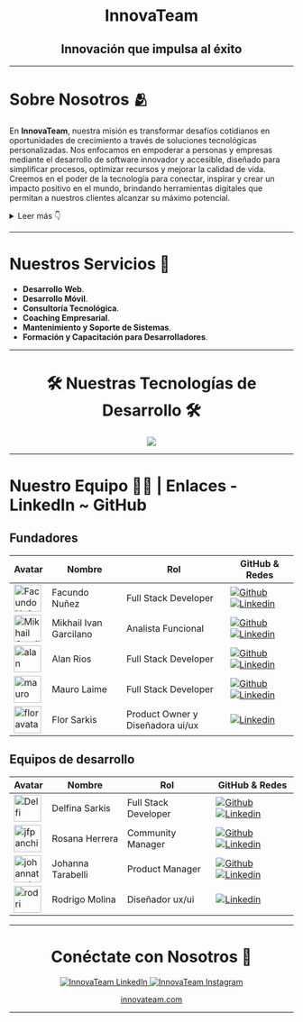 <a name="readme-top"></a>

<div align="center">
    <h1>InnovaTeam</h1>
</div>
<div align="center">
    <h2>Innovación que impulsa al éxito</h2>
</div>

---

# Sobre Nosotros 🫂

En **InnovaTeam**, nuestra misión es transformar desafíos cotidianos en oportunidades de crecimiento a través de soluciones tecnológicas personalizadas. Nos enfocamos en empoderar a personas y empresas mediante el desarrollo de software innovador y accesible, diseñado para simplificar procesos, optimizar recursos y mejorar la calidad de vida. Creemos en el poder de la tecnología para conectar, inspirar y crear un impacto positivo en el mundo, brindando herramientas digitales que permitan a nuestros clientes alcanzar su máximo potencial.

<details>
  <summary>Leer más 👇</summary>
  
  Nos especializamos en ofrecer soluciones tecnológicas a medida, ayudando a pequeñas y medianas empresas a optimizar sus procesos, reducir costos y mejorar su competitividad en el mercado digital. Nuestros servicios incluyen desarrollo de plataformas web, aplicaciones móviles, optimización de la experiencia del usuario, e integración de sistemas complejos.

  En InnovaTeam, trabajamos con un enfoque centrado en el cliente, brindando soluciones adaptadas a las necesidades y objetivos específicos de cada proyecto. Además, ofrecemos servicios de consultoría tecnológica y coaching empresarial, permitiendo a nuestros clientes desarrollar su talento interno y maximizar su potencial.

</details>

---

# Nuestros Servicios 🚀

- **Desarrollo Web**.
- **Desarrollo Móvil**.
- **Consultoría Tecnológica**.
- **Coaching Empresarial**.
- **Mantenimiento y Soporte de Sistemas**.
- **Formación y Capacitación para Desarrolladores**.

---

<h1 align="center">🛠️ Nuestras Tecnologías de Desarrollo 🛠️</h1>

<p align="center">
    <img src="https://skillicons.dev/icons?i=typescript,javascript,react,redux,css,sass,html,bootstrap,nodejs,mysql,mongodb,postgresql,nextjs,express,figma,tailwind" />
</p>

---

# Nuestro Equipo 🧑‍💻 | Enlaces - LinkedIn ~ GitHub
 
## Fundadores
 
| Avatar                        | Nombre          | Rol                    | GitHub & Redes                                                                                                                                                                                          |
| ----------------------------- | --------------- | ---------------------- | ------------------------------------------------------------------------------------------------------------------------------------------------------------------------------------------------------- |
| <img width="48" height="48" src="https://avatars.githubusercontent.com/u/105162692?v=4" alt="Facundo Nuñez" /> | Facundo Nuñez  | Full Stack Developer    | [![Github](https://skillicons.dev/icons?i=github)](https://github.com/facu1391) [![Linkedin](https://skillicons.dev/icons?i=linkedin)](https://www.linkedin.com/in/facundo-nuñez-380b9b234/)         |
| <img width="48" height="48" src="https://avatars.githubusercontent.com/u/103532158?v=4" alt="Mikhail Garcilano" /> | Mikhail Ivan Garcilano    | Analista Funcional    | [![Github](https://skillicons.dev/icons?i=github)](https://github.com/MikhailIvanGarcilano) [![Linkedin](https://skillicons.dev/icons?i=linkedin)](https://www.linkedin.com/in/mikhailgarcilano/)         |
| <img width="48" height="48" src="https://avatars.githubusercontent.com/u/58795417?v=4" alt="alan avatar" /> | Alan Rios | Full Stack Developer                    | [![Github](https://skillicons.dev/icons?i=github)](https://github.com/alanrios21) [![Linkedin](https://skillicons.dev/icons?i=linkedin)](https://www.linkedin.com/in/alan-rios/)   |
| <img width="48" height="48" src="https://media.licdn.com/dms/image/v2/D4D03AQG7tKGKxdj60w/profile-displayphoto-shrink_800_800/profile-displayphoto-shrink_800_800/0/1703209316966?e=1733356800&v=beta&t=IYONM54Zs2cApj4AOE1UDRJBz0wfkMLxoug-kxehcec" alt="mauro avatar" /> | Mauro Laime  | Full Stack Developer     | [![Github](https://skillicons.dev/icons?i=github)](https://github.com/mauro-l) [![Linkedin](https://skillicons.dev/icons?i=linkedin)](https://www.linkedin.com/in/mauro-laime/)               |
| <img width="48" height="48" src="https://media.licdn.com/dms/image/v2/D4D03AQFMNxzywbyxQQ/profile-displayphoto-shrink_800_800/profile-displayphoto-shrink_800_800/0/1664640332873?e=1733356800&v=beta&t=e2tPfGHWa5RJX_MPKQxEjvnRnHoIkJO5lCR3IMGCCWE" alt="flor avatar" /> | Flor Sarkis  | Product Owner y Diseñadora ui/ux | [![Linkedin](https://skillicons.dev/icons?i=linkedin)](https://www.linkedin.com/in/florsarkis/)               |

## Equipos de desarrollo

| Avatar                        | Nombre          | Rol                    | GitHub & Redes                                                                                                                                                                                          |
| ----------------------------- | --------------- | ---------------------- | ------------------------------------------------------------------------------------------------------------------------------------------------------------------------------------------------------- |
| <img width="48" height="48" src="https://avatars.githubusercontent.com/u/162072966?v=4" alt="Delfi avatar" /> | Delfina Sarkis     | Full Stack Developer    | [![Github](https://skillicons.dev/icons?i=github)](https://github.com/DelfinaSarkis) [![Linkedin](https://skillicons.dev/icons?i=linkedin)](https://www.linkedin.com/in/delfina-sarkis-496152324/?utm_source=share&utm_campaign=share_via&utm_content=profile&utm_medium=android_app)         |
| <img width="48" height="48" src="https://media.licdn.com/dms/image/v2/D4E35AQGvGSe9G0YGaw/profile-framedphoto-shrink_800_800/profile-framedphoto-shrink_800_800/0/1719769332564?e=1728428400&v=beta&t=Bf_qqIp9H02ls_cwlNpV1elU3xReRKQbMPGKFbzN3Mk" alt="jfpanchi avatar" /> | Rosana Herrera | Community Manager    | [![Github](https://skillicons.dev/icons?i=github)](https://github.com/Neuyin) [![Linkedin](https://skillicons.dev/icons?i=linkedin)](https://www.linkedin.com/in/rosanaherrera/)         |
| <img width="48" height="48" src="https://avatars.githubusercontent.com/u/141964978?v=4" alt="johannatarabelli avatar" /> | Johanna Tarabelli | Product Manager                     | [![Github](https://skillicons.dev/icons?i=github)](https://github.com/johannatarabelli) [![Linkedin](https://skillicons.dev/icons?i=linkedin)](https://www.linkedin.com/in/johanna-tarabelli/)   |
| <img width="48" height="48" src="https://media.licdn.com/dms/image/v2/D4D03AQExCK6S_3tmNQ/profile-displayphoto-shrink_800_800/profile-displayphoto-shrink_800_800/0/1705444353371?e=1733356800&v=beta&t=jhld0SoxjjQdhylWCMDU_fTPiWR_Ul8RVa3t2naUaGs" alt="rodri avatar" /> | Rodrigo Molina | Diseñador ux/ui | [![Linkedin](https://skillicons.dev/icons?i=linkedin)](https://www.linkedin.com/in/rodrigo-a-molina/)               |

---

<h1 align="center">Conéctate con Nosotros 🤝</h1>

<p align="center">
    <a href="https://www.linkedin.com/in/innovateam-oficial-548650330/?trk=public-profile-join-page">
        <img src="https://img.shields.io/badge/InnovaTeam-0077B5?style=for-the-badge&logo=linkedin&logoColor=white" alt="InnovaTeam LinkedIn" />
    </a>
    <a href="https://www.instagram.com/innovateam_oficial/">
        <img src="https://img.shields.io/badge/InnovaTeam-E4405F?style=for-the-badge&logo=instagram&logoColor=white" alt="InnovaTeam Instagram" />
    </a>
</p>

<p align="center">
    <a href="https://www.innovateam.com/">
        innovateam.com
    </a>
</p>

---
